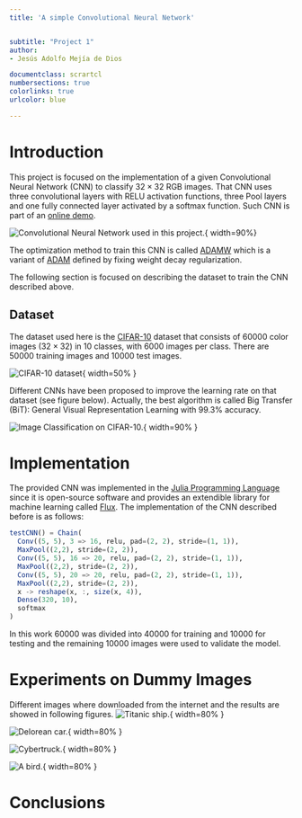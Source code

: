 ```yaml
---
title: 'A simple Convolutional Neural Network' 


subtitle: "Project 1"
author:
- Jesús Adolfo Mejía de Dios

documentclass: scrartcl
numbersections: true
colorlinks: true
urlcolor: blue

---
```


 


# Introduction

This project is focused on the implementation of a given Convolutional Neural Network (CNN) to classify $32 \times 32$ RGB images. That CNN uses three convolutional layers with RELU activation functions, three Pool layers and one fully connected layer activated by a softmax function. Such CNN is part of an [online demo](https://cs.stanford.edu/people/karpathy/convnetjs/demo/cifar10.html). 

![Convolutional Neural Network used in this project.](imgs/conv.png){ width=90%}

The optimization method to train this CNN is called [ADAMW](https://arxiv.org/abs/1711.05101) which is a variant of [ADAM](https://arxiv.org/abs/1412.6980v8) defined by fixing weight decay regularization.

The following section is focused on describing the dataset to train the CNN described above.

## Dataset

The dataset used here is the [CIFAR-10](https://www.cs.toronto.edu/~kriz/cifar.html) dataset that consists of 60000 color images ($32 \times 32$) in 10 classes, with 6000 images per class. There are 50000 training images and 10000 test images. 


![CIFAR-10 dataset](imgs/cifar10.png){ width=50% }

Different CNNs have been proposed to improve the learning rate on that dataset (see figure below). Actually, the best algorithm is called Big Transfer (BiT): General Visual Representation Learning with 99.3% accuracy. 

![Image Classification on CIFAR-10.](imgs/chart.png){ width=90% }

# Implementation

The provided CNN was implemented in the [Julia Programming Language](https://julialang.org/) since it is open-source software and provides an extendible  library for machine learning called [Flux](https://fluxml.ai). The implementation of the CNN described before  is as follows:

```julia
testCNN() = Chain(
  Conv((5, 5), 3 => 16, relu, pad=(2, 2), stride=(1, 1)),
  MaxPool((2,2), stride=(2, 2)),
  Conv((5, 5), 16 => 20, relu, pad=(2, 2), stride=(1, 1)),
  MaxPool((2,2), stride=(2, 2)),
  Conv((5, 5), 20 => 20, relu, pad=(2, 2), stride=(1, 1)),
  MaxPool((2,2), stride=(2, 2)),
  x -> reshape(x, :, size(x, 4)),
  Dense(320, 10),
  softmax 
)
```

In this work 60000 was divided into 40000 for training and 10000 for testing and the remaining 10000 images were used to validate the model.


# Experiments on Dummy Images

Different images where downloaded from the internet and the results are showed in following figures.
![Titanic ship.](imgs/titanic.jpg.png){ width=80% }

![Delorean car.](imgs/delorean.jpg.png){ width=80% }


![Cybertruck.](imgs/cyber.jpg.png){ width=80% }

![A bird.](imgs/bird.jpg.png){ width=80% }



# Conclusions



